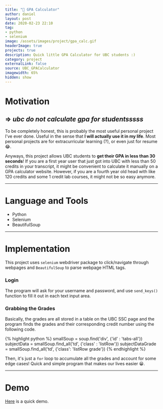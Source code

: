 ```yaml
---
title: "💯 GPA Calculator"
author: daniel
layout: post
date: 2020-02-23 22:10
tag: 
- python
- selenium
image: /assets/images/project/gpa_calc.gif
headerImage: true
projects: true
description: Quick little GPA Calculator for UBC students :)
category: project
externalLink: false
source: UBC_GPACalculator
imagewidth: 65%
hidden: show
---
```



# Motivation
## => *ubc do not calculate gpa for studentsssss*

To be completely honest, this is probably the most useful personal project I've ever done. Useful in the sense that __I will actually use it in my life__. Most personal projects are for extracurricular learning (?), or even just for resume :joy:.  

Anyways, this project allows UBC students to **get their GPA in less than 30 seconds**! If you are a first year user that just got into UBC with less than 50 credits in your transcript, it might be convenient to calculate it manually on a GPA calculator website. However, if you are a fourth year old head with like 120 credits and some 1 credit lab courses, it might not be so easy anymore. 

-----

# Language and Tools

- Python
- Selenium
- BeautifulSoup

-----

# Implementation

This project uses `selenium` webdriver package to click/navigate through webpages and `BeautifulSoup` to parse webpage HTML tags. 

### Login
The program will ask for your username and password, and use `send_keys()` function to fill it out in each text input area.

### Grabbing the Grades
Basically, the grades are all stored in a table on the UBC SSC page and the program finds the grades and their corresponding credit number using the following code. 

{% highlight python %}
smallSoup = soup.find('div', {'id' : 'tabs-all'})
subjectData = smallSoup.find_all('td', {'class' : 'listRow'})
subjectDataGrade = smallSoup.find_all('td', {'class': 'listRow grade'})
{% endhighlight %}

Then, it's just a `for` loop to accumulate all the grades and account for some edge cases! Quick and simple program that makes our lives easier :grinning:. 

-----

# Demo

[Here](https://drive.google.com/file/d/1gBLQc7EwP_5f_bUPlcanBsR81scOZ2fS/view?usp=sharing) is a quick demo. 
